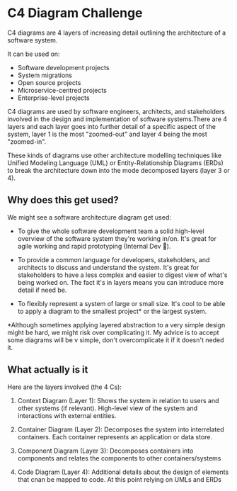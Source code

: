 # C4 Diagram Challenge

C4 diagrams are 4 layers of increasing detail outlining the architecture of a software system.

It can be used on:

- Software development projects
- System migrations
- Open source projects
- Microservice-centred projects
- Enterprise-level projects

C4 diagrams are used by software engineers, architects, and stakeholders involved in the design and implementation of software systems.There are 4 layers and each layer goes into further detail of a specific aspect of the system, layer 1 is the most "zoomed-out" and layer 4 being the most "zoomed-in".

These kinds of diagrams use other architecture modelling techniques like Unified Modeling Language (UML) or Entity-Relationship Diagrams (ERDs) to break the architecture down into the mode decomposed layers (layer 3 or 4).

## Why does this get used?

We might see a software architecture diagram get used:

- To give the whole software development team a solid high-level overview of the software system they're working in/on. It's great for agile working and rapid prototyping (Internal Dev 👀).

- To provide a common language for developers, stakeholders, and architects to discuss and understand the system. It's great for stakeholders to have a less complex and easier to digest view of what's being worked on. The fact it's in layers means you can introduce more detail if need be.

- To flexibly represent a system of large or small size. It's cool to be able to apply a diagram to the smallest project\* or the largest system.

\*Although sometimes applying layered abstraction to a very simple design might be hard, we might risk over complicating it. My advice is to accept some diagrams will be v simple, don't overcomplicate it if it doesn't neded it.

## What actually is it

Here are the layers involved (the 4 Cs):

1. Context Diagram (Layer 1):
   Shows the system in relation to users and other systems (if relevant). High-level view of the system and interactions with external entities.

2. Container Diagram (Layer 2):
   Decomposes the system into interrelated containers. Each container represents an application or data store.

3. Component Diagram (Layer 3):
   Decomposes containers into components and relates the components to other containers/systems

4. Code Diagram (Layer 4):
   Additional details about the design of elements that cnan be mapped to code. At this point relying on UMLs and ERDs
